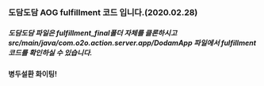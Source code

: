 ### 도담도담 AOG fulfillment 코드 입니다.(2020.02.28)

##### 도담도담 파일은 fulfillment_final폴더 자체를 클론하시고 src/main/java/com.o2o.action.server.app/DodamApp 파일에서 fulfillment코드를 확인하실 수 있습니다.

#### 병두설환 화이팅! 
